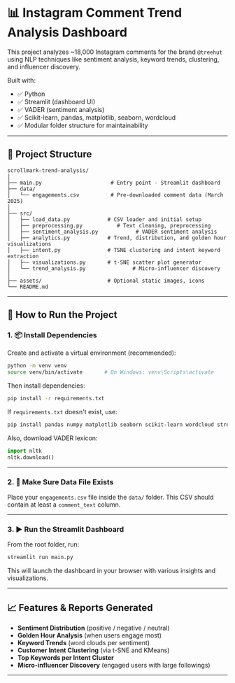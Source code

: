 
# 📊 Instagram Comment Trend Analysis Dashboard

This project analyzes ~18,000 Instagram comments for the brand `@treehut` using NLP techniques like sentiment analysis, keyword trends, clustering, and influencer discovery.

Built with:
- ✅ Python
- ✅ Streamlit (dashboard UI)
- ✅ VADER (sentiment analysis)
- ✅ Scikit-learn, pandas, matplotlib, seaborn, wordcloud
- ✅ Modular folder structure for maintainability

---

## 📁 Project Structure

```
scrollmark-trend-analysis/
│
├── main.py                      # Entry point - Streamlit dashboard
├── data/
│   └── engagements.csv          # Pre-downloaded comment data (March 2025)
│
├── src/
│   ├── load_data.py            # CSV loader and initial setup
│   ├── preprocessing.py           # Text cleaning, preprocessing
│   ├── sentiment_analysis.py            # VADER sentiment analysis
│   ├── analytics.py            # Trend, distribution, and golden hour visualizations
│   ├── intent.py               # TSNE clustering and intent keyword extraction
│   ├── visualizations.py       # t-SNE scatter plot generator
│   └── trend_analysis.py               # Micro-influencer discovery
│
├── assets/                     # Optional static images, icons
└── README.md
```

---

## 🚀 How to Run the Project

### 1. 📦 Install Dependencies

Create and activate a virtual environment (recommended):

```bash
python -m venv venv
source venv/bin/activate       # On Windows: venv\Scripts\activate
```

Then install dependencies:

```bash
pip install -r requirements.txt
```

If `requirements.txt` doesn't exist, use:

```bash
pip install pandas numpy matplotlib seaborn scikit-learn wordcloud streamlit nltk
```

Also, download VADER lexicon:

```python
import nltk
nltk.download()
```

---

### 2. 📂 Make Sure Data File Exists

Place your `engagements.csv` file inside the `data/` folder. This CSV should contain at least a `comment_text` column.

---

### 3. ▶️ Run the Streamlit Dashboard

From the root folder, run:

```bash
streamlit run main.py
```

This will launch the dashboard in your browser with various insights and visualizations.

---

## 📈 Features & Reports Generated

- **Sentiment Distribution** (positive / negative / neutral)
- **Golden Hour Analysis** (when users engage most)
- **Keyword Trends** (word clouds per sentiment)
- **Customer Intent Clustering** (via t-SNE and KMeans)
- **Top Keywords per Intent Cluster**
- **Micro-influencer Discovery** (engaged users with large followings)

---

